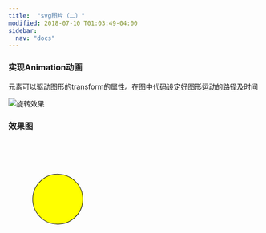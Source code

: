 ```yaml
---
title:  "svg图片（二）"
modified: 2018-07-10 T01:03:49-04:00
sidebar:
  nav: "docs"
---
```


### 实现Animation动画 

<animateTransform>元素可以驱动图形的transform的属性。在图中代码设定好图形运动的路径及时间

![旋转效果]({{site.url}}{{site.baseurl}}/images/旋转效果.png)

### 效果图

<br>
<svg width="1000" height="1000">
<circle r="50" cx="100" cy="100" fill="yellow" stroke="black">
            <animateTransform
            attributeName="transform"
            begin="0s"
            dur="6s"
            type="rotate"
            from="0 60 60"
            to="360 60 60"
            repeatCount="indefinite" 
        />
    </circle>
</svg>
<br>